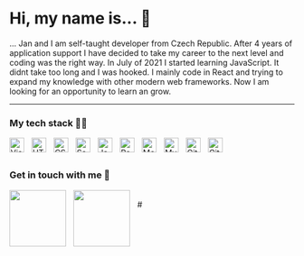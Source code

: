 # Hi, my name is... 👋

... Jan and I am self-taught developer from Czech Republic. After 4 years of application support I have decided to take my career to the next level and coding was the right way. In July of 2021 I started learning JavaScript. It didnt take too long and I was hooked. I mainly code in React and trying to expand my knowledge with other modern web frameworks. Now I am looking for an opportunity to learn an grow.



---
### My tech stack 👨‍💻



<img align="left" alt="Visual Studio Code" width="26px" src="https://cdn.jsdelivr.net/gh/devicons/devicon/icons/vscode/vscode-original.svg" style="padding-right:10px;" />
<img align="left" alt="HTML5" width="26px" src="https://cdn.jsdelivr.net/gh/devicons/devicon/icons/html5/html5-original.svg" style="padding-right:10px;" />
<img align="left" alt="CSS3" width="26px" src="https://cdn.jsdelivr.net/gh/devicons/devicon/icons/css3/css3-original.svg" style="padding-right:10px;" />
<img align="left" alt="Sass" width="26px" src="https://cdn.jsdelivr.net/gh/devicons/devicon/icons/sass/sass-original.svg" style="padding-right:10px;" />
<img align="left" alt="JavaScript" width="26px" src="https://cdn.jsdelivr.net/gh/devicons/devicon/icons/javascript/javascript-original.svg" style="padding-right:10px;" />
<img align="left" alt="React" width="26px" src="https://cdn.jsdelivr.net/gh/devicons/devicon/icons/react/react-original.svg" style="padding-right:10px;" />
<img align="left" alt="MongoDB" width="26px" src="https://cdn.jsdelivr.net/gh/devicons/devicon/icons/mongodb/mongodb-original.svg" style="padding-right:10px;" />
<img align="left" alt="MySQL" width="26px" src="https://cdn.jsdelivr.net/gh/devicons/devicon/icons/mysql/mysql-original.svg" style="padding-right:10px;" />
<img align="left" alt="Git" width="26px" src="https://cdn.jsdelivr.net/gh/devicons/devicon/icons/git/git-original.svg" style="padding-right:10px;" />
<img align="left" alt="GitHub" width="26px" src="https://user-images.githubusercontent.com/3369400/139447912-e0f43f33-6d9f-45f8-be46-2df5bbc91289.png" style="padding-right:10px;" />

</br>



#





### Get in touch with me 🤝

<a href="https://www.linkedin.com/in/jan-blahout-230b29100/" target="_blank">
<img align="left" alt"LinkedIn" width="100px"  src="https://user-images.githubusercontent.com/47158701/209137390-71b5436f-efd8-4b40-8dce-44ab0f9d3a9c.png" style="padding-right:10px;" />
</a>
<a href="https://www.instagram.com/jb.wiqi/" target="_blank">
<img align="left" alt"LinkedIn" width="100px"  src="https://user-images.githubusercontent.com/47158701/209137294-5630e5e5-975b-4ec6-81c1-b614d4ae37d8.png" style="padding-right:10px;" />
</a>

</br>
#




<!--
**JanBlahout/JanBlahout** is a ✨ _special_ ✨ repository because its `README.md` (this file) appears on your GitHub profile.

Here are some ideas to get you started:

- 🔭 I’m currently working on ...
- 🌱 I’m currently learning ...
- 👯 I’m looking to collaborate on ...
- 🤔 I’m looking for help with ...
- 💬 Ask me about ...
- 📫 How to reach me: ...
- 😄 Pronouns: ...
- ⚡ Fun fact: ...
-->
